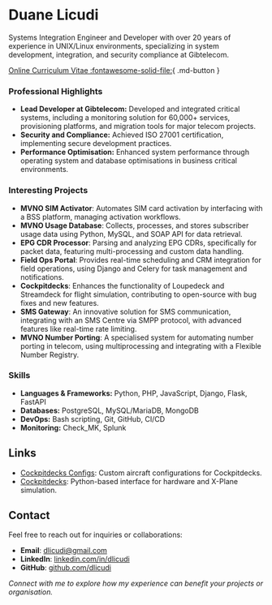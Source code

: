 # Duane Licudi


Systems Integration Engineer and Developer with over 20 years of experience in UNIX/Linux environments, specializing in system development, integration, and security compliance at Gibtelecom.

[Online Curriculum Vitae :fontawesome-solid-file:](https://dlicudi.github.io/cv){ .md-button }

### Professional Highlights

- **Lead Developer at Gibtelecom:** Developed and integrated critical systems, including a monitoring solution for 60,000+ services, provisioning platforms, and migration tools for major telecom projects.
- **Security and Compliance:** Achieved ISO 27001 certification, implementing secure development practices.
- **Performance Optimisation:** Enhanced system performance through operating system and database optimisations in business critical environments.

### Interesting Projects
- **MVNO SIM Activator**: Automates SIM card activation by interfacing with a BSS platform, managing activation workflows.
- **MVNO Usage Database**: Collects, processes, and stores subscriber usage data using Python, MySQL, and SOAP API for data retrieval.
- **EPG CDR Processor**: Parsing and analyzing EPG CDRs, specifically for packet data, featuring multi-processing and custom data handling.
- **Field Ops Portal**: Provides real-time scheduling and CRM integration for field operations, using Django and Celery for task management and notifications.
- **Cockpitdecks**: Enhances the functionality of Loupedeck and Streamdeck for flight simulation, contributing to open-source with bug fixes and new features.
- **SMS Gateway**: An innovative solution for SMS communication, integrating with an SMS Centre via SMPP protocol, with advanced features like real-time rate limiting.
- **MVNO Number Porting**: A specialised system for automating number porting in telecom, using multiprocessing and integrating with a Flexible Number Registry.

### Skills
- **Languages & Frameworks:** Python, PHP, JavaScript, Django, Flask, FastAPI
- **Databases:** PostgreSQL, MySQL/MariaDB, MongoDB
- **DevOps:** Bash scripting, Git, GitHub, CI/CD
- **Monitoring:** Check_MK, Splunk

## Links

- [Cockpitdecks Configs](https://github.com/dlicudi/cockpitdecks-configs): Custom aircraft configurations for Cockpitdecks.
- [Cockpitdecks](https://github.com/devleaks/cockpitdecks): Python-based interface for hardware and X-Plane simulation.

## Contact

Feel free to reach out for inquiries or collaborations:

- **Email**: [dlicudi@gmail.com](mailto:dlicudi@gmail.com)
- **LinkedIn**: [linkedin.com/in/dlicudi](https://linkedin.com/in/dlicudi)
- **GitHub**: [github.com/dlicudi](https://github.com/dlicudi)

*Connect with me to explore how my experience can benefit your projects or organisation.*